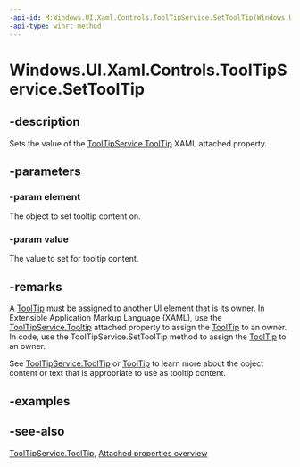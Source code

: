 ```yaml
---
-api-id: M:Windows.UI.Xaml.Controls.ToolTipService.SetToolTip(Windows.UI.Xaml.DependencyObject,System.Object)
-api-type: winrt method
---
```


<!-- Method syntax
public void SetToolTip(Windows.UI.Xaml.DependencyObject element, System.Object value)
-->

# Windows.UI.Xaml.Controls.ToolTipService.SetToolTip

## -description
Sets the value of the [ToolTipService.ToolTip](tooltipservice_tooltip.md) XAML attached property.



## -parameters
### -param element
The object to set tooltip content on.

### -param value
The value to set for tooltip content.

## -remarks
A [ToolTip](tooltip.md) must be assigned to another UI element that is its owner. In Extensible Application Markup Language (XAML), use the [ToolTipService.Tooltip](tooltipservice_tooltip.md) attached property to assign the [ToolTip](tooltip.md) to an owner. In code, use the ToolTipService.SetToolTip method to assign the [ToolTip](tooltip.md) to an owner.

See [ToolTipService.ToolTip](tooltipservice_tooltip.md) or [ToolTip](tooltip.md) to learn more about the object content or text that is appropriate to use as tooltip content.

## -examples

## -see-also

[ToolTipService.ToolTip](tooltipservice_tooltip.md), [Attached properties overview](/windows/uwp/xaml-platform/attached-properties-overview)
